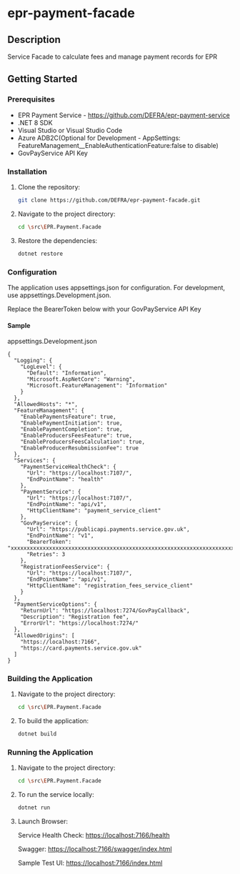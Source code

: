 # epr-payment-facade


## Description
Service Facade to calculate fees and manage payment records for EPR

## Getting Started

### Prerequisites
- EPR Payment Service - https://github.com/DEFRA/epr-payment-service
- .NET 8 SDK
- Visual Studio or Visual Studio Code
- Azure ADB2C(Optional for Development - AppSettings: FeatureManagement__EnableAuthenticationFeature:false to disable)
- GovPayService API Key

### Installation
1. Clone the repository:
    ```bash
    git clone https://github.com/DEFRA/epr-payment-facade.git
    ```
2. Navigate to the project directory:
    ```bash
    cd \src\EPR.Payment.Facade
    ```
3. Restore the dependencies:
    ```bash
    dotnet restore
    ```

### Configuration
The application uses appsettings.json for configuration. For development, use appsettings.Development.json.

Replace the BearerToken below with your GovPayService API Key

#### Sample 
appsettings.Development.json

```
{
  "Logging": {
    "LogLevel": {
      "Default": "Information",
      "Microsoft.AspNetCore": "Warning",
      "Microsoft.FeatureManagement": "Information"
    }
  },
  "AllowedHosts": "*",
  "FeatureManagement": {
    "EnablePaymentsFeature": true,
    "EnablePaymentInitiation": true,
    "EnablePaymentCompletion": true,
    "EnableProducersFeesFeature": true,
    "EnableProducersFeesCalculation": true,
    "EnableProducerResubmissionFee": true
  },
  "Services": {
    "PaymentServiceHealthCheck": {
      "Url": "https://localhost:7107/",
      "EndPointName": "health"
    },
    "PaymentService": {
      "Url": "https://localhost:7107/",
      "EndPointName": "api/v1",
      "HttpClientName": "payment_service_client"
    },
    "GovPayService": {
      "Url": "https://publicapi.payments.service.gov.uk",
      "EndPointName": "v1",
      "BearerToken": "xxxxxxxxxxxxxxxxxxxxxxxxxxxxxxxxxxxxxxxxxxxxxxxxxxxxxxxxxxxxxxxxxxxxxxxxxxxxxxxxxxxxxxx",
      "Retries": 3
    },
    "RegistrationFeesService": {
      "Url": "https://localhost:7107/",
      "EndPointName": "api/v1",
      "HttpClientName": "registration_fees_service_client"
    }
  },
  "PaymentServiceOptions": {
    "ReturnUrl": "https://localhost:7274/GovPayCallback",
    "Description": "Registration fee",
    "ErrorUrl": "https://localhost:7274/"
  },
  "AllowedOrigins": [
    "https://localhost:7166",
    "https://card.payments.service.gov.uk"
  ]
}
```

### Building the Application
1. Navigate to the project directory:
    ```bash
    cd \src\EPR.Payment.Facade
    ```

2. To build the application:
    ```bash
    dotnet build
    ```

### Running the Application
1. Navigate to the project directory:
    ```bash
    cd \src\EPR.Payment.Facade
    ```
 
2. To run the service locally:
    ```bash
    dotnet run
    ```

3. Launch Browser:

    Service Health Check:
    [https://localhost:7166/health](https://localhost:7166/health)

    Swagger:
    [https://localhost:7166/swagger/index.html](https://localhost:7166/swagger/index.html)
    
    Sample Test UI:
    [https://localhost:7166/index.html](https://localhost:7166/index.html)